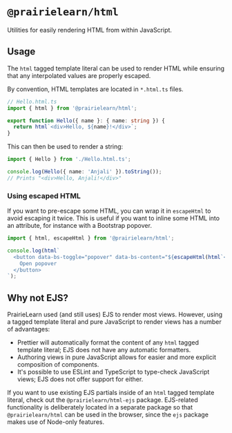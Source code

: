 # `@prairielearn/html`

Utilities for easily rendering HTML from within JavaScript.

## Usage

The `html` tagged template literal can be used to render HTML while ensuring that any interpolated values are properly escaped.

By convention, HTML templates are located in `*.html.ts` files.

```ts
// Hello.html.ts
import { html } from '@prairielearn/html';

export function Hello({ name }: { name: string }) {
  return html`<div>Hello, ${name}!</div>`;
}
```

This can then be used to render a string:

```ts
import { Hello } from './Hello.html.ts';

console.log(Hello({ name: 'Anjali' }).toString());
// Prints "<div>Hello, Anjali!</div>"
```

### Using escaped HTML

If you want to pre-escape some HTML, you can wrap it in `escapeHtml` to avoid escaping it twice. This is useful if you want to inline some HTML into an attribute, for instance with a Bootstrap popover.

```ts
import { html, escapeHtml } from '@prairielearn/html';

console.log(html`
  <button data-bs-toggle="popover" data-bs-content="${escapeHtml(html`<div>Content here</div>`)}">
    Open popover
  </button>
`);
```

## Why not EJS?

PrairieLearn used (and still uses) EJS to render most views. However, using a tagged template literal and pure JavaScript to render views has a number of advantages:

- Prettier will automatically format the content of any `html` tagged template literal; EJS does not have any automatic formatters.
- Authoring views in pure JavaScript allows for easier and more explicit composition of components.
- It's possible to use ESLint and TypeScript to type-check JavaScript views; EJS does not offer support for either.

If you want to use existing EJS partials inside of an `html` tagged template literal, check out the `@prairielearn/html-ejs` package. EJS-related functionality is deliberately located in a separate package so that `@prairielearn/html` can be used in the browser, since the `ejs` package makes use of Node-only features.
